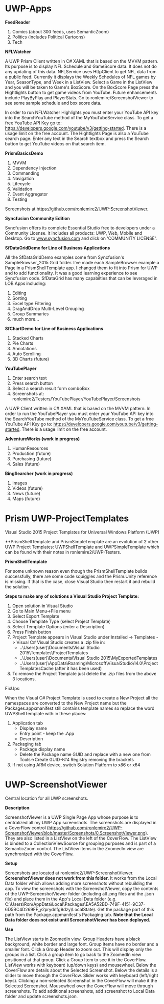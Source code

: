 # UWP-Apps

**FeedReader**

1. Comics (about 300 feeds, uses SemanticZoom)
2. Politics (includes Political Cartoons)
3. Tech 

**NFLWatcher**

A UWP Prism Client written in C# XAML that is based on the MVVM pattern. Its purpose is to display NFL Schedule and GameScore data. It does not do any updating of this data. NFLService uses HttpClient to get NFL data from a public feed. Currently it displays the Weekly Schedules of NFL games by Year, SeasonType, and Week in a ListView. Select a Game in the ListView and you will be taken to Game's BoxScore. On the BoxScore Page press the Hightlights button to get game videos from YouTube. Future enhancements include PlayByPlay and PlayerStats. Go to ronlemire/ScreenshotViewer to see some sample schedule and box score data.

In order to run NFLWatcher Highlights you must enter your YouTube API key into the SearchYouTube method of the MyYouTubeService class. To get a free YouTube API Key go to: https://developers.google.com/youtube/v3/getting-started. There is a usage limit on the free account. The Hightlights Page is also a YouTube search page. Enter any text in the Search textbox and press the Search button to get YouTube videos on that search item.

**PrismBasicsDemo**

1. MVVM
2. Dependency Injection
3. Commanding
4. Navigation
5. Lifecycle
6. Validation
7. Event Aggregator
8. Testing

Screenshots at https://github.com/ronlemire2/UWP-ScreenshotViewer.

**Syncfusion Community Edition**

Syncfusion offers its complete Essential Studio free to developers under a Community License. It includes all products: UWP, Web, Mobile and Desktop. Go to www.syncfusion.com and click on 'COMMUNITY LICENSE'.

**SfDataGridDemo for Line of Business Applications**

All the SfDataGridDemo examples come from Syncfusion's SampleBrowser_2015 Grid folder. I've made each SampleBrowser example a Page in a PrismShellTemplate app. I changed them to fit into Prism for UWP and to add functionality. It was a good learning experience to see Syncfusion code. SfDataGrid has many capabilties that can be leveraged in LOB Apps including:

1. Editing
2. Sorting
3. Excel type Filtering
4. DragAndDrop Multi-Level Grouping
5. Group Summaries
6. much more...


**SfChartDemo for Line of Business Applications**

1. Stacked Charts
2. Pie Charts
3. Annotations
4. Auto Scrolling
5. 3D Charts (future)

**YouTubePlayer**

1. Enter search text
2. Press search button
3. Select a search result form comboBox
4. Screenshots at: ronlemire2/Testers/YouTubePlayer/YouTubePlayer/Screenshots 

A UWP Client written in C# XAML that is based on the MVVM pattern. In order to run the YouTubePlayer you must enter your YouTube API key into the SearchYouTube method of the MyYouTubeService class.      To get a free YouTube API Key go to: https://developers.google.com/youtube/v3/getting-started. There is a usage limit on the free account.

**AdventureWorks (work in progress)**

1. HumanResources
2. Production (future)
3. Purchasing (future)
4. Sales (future)


**BingSearcher (work in progress)**

1. Images
2. Videos (future)
3. News (future)
4. Maps (future)


# Prism UWP-ProjectTemplates
Visual Studio 2015 Project Templates for Universal Windows Platform (UWP)

**PrismShellTemplate and PrismSimpleTemplate are an evolution of 2 other UWP Project Templates: UWPShellTemplate and UWPSimpleTemplate which can be found with their notes in ronlemire2/UWP-Testers.

**PrismShellTemplate**

For some unknown reason even though the PrismShellTemplate builds successfully, there are some code squiggles and the Prism.Unity reference is missing. If that is the case, close Visual Studio then restart it and rebuild the solution.

**Steps to make any of solutions a Visual Studio Project Template:**

1. Open solution in Visual Studio
2. Go to Main Menu->File menu
2. Select Export Template
3. Choose Template Type (select Project Template)
4. Select Template Options (enter a Description)
5. Press Finish button
6. Project Template appears in Visual Studio under Installed -> Templates -> Visual C# Visual Studio creates a .zip file in:
	* ..\Users\(user)\Documents\Visual Studio 2015\Templates\ProjectTemplates
	* ..\Users\(user)\Documents\Visual Studio 2015\MyExportedTemplates
	* ..\Users\(user)\AppData\Roaming\Microsoft\VisualStudio\14.0\ProjectTemplatesCache (after it has been used)
7. To remove the Project Template just delete the .zip files from the above 3 locations.

FixUps:

When the Visual C# Project Template is used to create a New Project all the namespaces are converted to the New Project name but the Packages.appxmanifest still contains template names so replace the word UWPShellTemplate with <New Project Name> in these places:
1. Application tab
	* Display name
	* Entry point - keep the .App
	* Description
2. Packaging tab
	* Package display name
	* Delete the Package name GUID and replace with a new one from Tools->Create GUID->#4 Registry removing the brackets
3. If not using ARM device, switch Solution Platform to x86 or x64 

# UWP-ScreenshotViewer
Central location for all UWP screenshots.

**Description**

ScreenshotViewer is a UWP Single Page App whose purpose is to centralized all my UWP App screenshots. The screenshots are displayed in a CoverFlow control (https://github.com/ronlemire2/UWP-ScreenshotViewer/blob/master/Screenshots/0.ScreenshotViewer.png). They are also listed in a ListView on the left of the CoverFlow. The ListView is binded to a CollectionViewSource for grouping purposes and is part of a SemanticZoom control. The ListView items in the ZoomedIn view are synchronized with the CoverFlow.

**Setup**

Screenshots are located at ronlemire2/UWP-ScreenshotViewer. **ScreenshotViewer does not work from this folder.** It works from the Local Data folder which allows adding more screenshots without rebuilding the app. To view the screenshots with the ScreenshotViewer, copy the contents of the UWP-ScreenshotViewer folder (including all .png files and the .json file) and place them in the App's Local Data folder (e.g. C:\Users\Ron\AppData\Local\Packages\EA5A52BD-749F-4151-9C37-6D5BC4D269FF_y2prydnfg9dzy\LocalState). Get the package part of this path from the Package.appmanifest's Packaging tab. **Note that the Local Data folder does not exist until ScreenshotViewer has been deployed.**


**Use**

The ListView starts in ZoomedIn view. Group Headers have a black background, white border and large font. Group Items have no border and a smaller font. Click a Group Header to zoom out. This will display only the groups in a list. Click a group item to go back to the ZoomedIn view positioned at that group. Click a Group Item to see it in the CoverFlow. ListView works with keyboard (up/down keys) and mousewheel. 
Below the CoverFlow are details about the Selected Screenshot. Below the details is a slider to move through the CoverFlow. Slider works with keyboard (left/right keys). Clicking a non-selected Screenshot in the CoverFlow will make it the Selected Screenshot. Mousewheel over the CoverFlow will move through screenshots. To add additional screenshots, add screenshot to Local Data folder and update screenshots.json.


